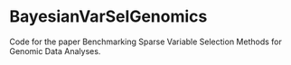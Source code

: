 # BayesianVarSelGenomics
Code for the paper Benchmarking Sparse Variable Selection Methods  for Genomic Data Analyses.
